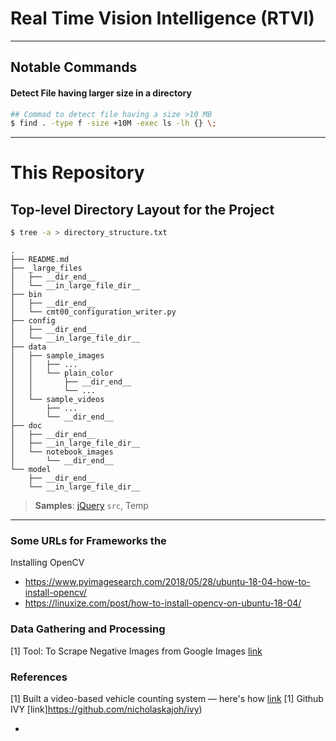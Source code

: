# Real Time Vision Intelligence (RTVI)
---

## Notable Commands

#### Detect File having larger size in a directory
```bash
## Commad to detect file having a size >10 MB
$ find . -type f -size +10M -exec ls -lh {} \;
```

---
# This Repository

## Top-level Directory Layout for the Project

```bash
$ tree -a > directory_structure.txt
```

    .
    ├── README.md
    ├── _large_files
    │   ├── __dir_end__
    │   └── __in_large_file_dir__
    ├── bin
    │   ├── __dir_end__
    │   └── cmt00_configuration_writer.py
    ├── config
    │   ├── __dir_end__
    │   └── __in_large_file_dir__
    ├── data
    │   ├── sample_images
    │   │   ├── ...
    │   │   └── plain_color
    │   │       ├── __dir_end__
    │   │       └── ...
    │   └── sample_videos
    │       ├── ...
    │       └── __dir_end__
    ├── doc
    │   ├── __dir_end__
    │   ├── __in_large_file_dir__
    │   └── notebook_images
    │       └── __dir_end__
    └── model
        ├── __dir_end__
        └── __in_large_file_dir__



> **Samples**: [jQuery](https://github.com/jquery/jquery) `src`, 
> Temp 


---  
### **Some URLs for Frameworks the**  
Installing OpenCV
- https://www.pyimagesearch.com/2018/05/28/ubuntu-18-04-how-to-install-opencv/
- https://linuxize.com/post/how-to-install-opencv-on-ubuntu-18-04/

### Data Gathering and Processing
\[1\] Tool: To Scrape Negative Images from Google Images [link](https://chrome.google.com/webstore/detail/download-all-images/ifipmflagepipjokmbdecpmjbibjnakm)  

### References  
\[1\] Built a video-based vehicle counting system — here's how [link](https://alphacoder.xyz/vehicle-counting/)
\[1\] Github IVY  [link]https://github.com/nicholaskajoh/ivy)

- 


